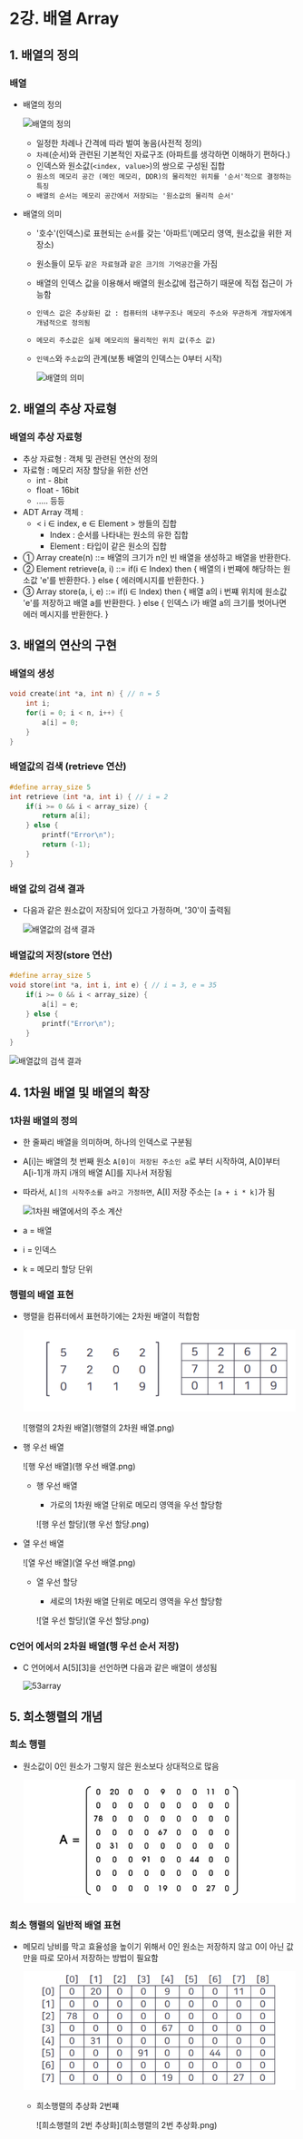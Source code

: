 # 2강. 배열 Array

## 1. 배열의 정의

### 배열

- 배열의 정의

  ![배열의 정의](array_define.png)
  - 일정한 차례나 간격에 따라 벌여 놓음(사전적 정의)
  - `차례`(순서)와 관련된 기본적인 자료구조 (아파트를 생각하면 이해하기 편하다.)
  - 인덱스와 원소값(`<index, value>`)의 쌍으로 구성된 집합
  - `원소의 메모리 공간 (메인 메모리, DDR)의 물리적인 위치를 '순서'적으로 결정하는 특징`
  - `배열의 순서는 메모리 공간에서 저장되는 '원소값의 물리적 순서'`

- 배열의 의미

  - '호수'(인덱스)로 표현되는 `순서`를 갖는 '아파트'(메모리 영역, 원소값을 위한 저장소)

  - 원소들이 모두 `같은 자료형`과 `같은 크기의 기억공간`을 가짐

  - 배열의 인덱스 값을 이용해서 배열의 원소값에 접근하기 때문에 직접 접근이 가능함

  - `인덱스 값은 추상화된 값 : 컴퓨터의 내부구조나 메모리 주소와 무관하게 개발자에게 개념적으로 정의됨`

  - `메모리 주소값은 실제 메모리의 물리적인 위치 값(주소 값)`

  - `인덱스`와 `주소값`의 관계(보통 배열의 인덱스는 0부터 시작)

    ![배열의 의미](array_mean.png)

## 2. 배열의 추상 자료형

### 배열의 추상 자료형

- 추상 자료형 : 객체 및 관련된 연산의 정의
- 자료형 : 메모리 저장 할당을 위한 선언
  - int - 8bit
  - float - 16bit
  - ..... 등등
- ADT Array 객체 : 
  - < i ∈ index, e ∈ Element > 쌍들의 집합
    - Index : 순서를 나타내는 원소의 유한 집합
    - Element : 타입이 같은 원소의 집합
- ① Array create(n) ::=  배열의 크기가 n인 빈 배열을 생성하고 배열을 반환한다.
- ② Element retrieve(a, i) ::= if(i ∈ Index)
           then { 배열의 i 번쨰에 해당하는 원소값 'e'를 반환한다. }
           else { 에러메시지를 반환한다. }
- ③ Array store(a, i, e) ::= if(i ∈ Index)
           then { 배열 a의 i 번쨰 위치에 원소값 'e'를 저장하고 배열 a를 반환한다. }
           else { 인덱스 i가 배열 a의 크기를 벗어나면 에러 메시지를 반환한다. }

## 3. 배열의 연산의 구현

### 배열의 생성

```c
void create(int *a, int n) { // n = 5
    int i;
    for(i = 0; i < n, i++) {
        a[i] = 0;
    }
}
```

### 배열값의 검색 (retrieve 연산)

```c
#define array_size 5
int retrieve (int *a, int i) { // i = 2
    if(i >= 0 && i < array_size) {
        return a[i];
    } else {
        printf("Error\n");
        return (-1);
    }
}
```

### 배열 값의 검색 결과

- 다음과 같은 원소값이 저장되어 있다고 가정하며, '30'이 출력됨

  ![배열값의 검색 결과](array_search_result.png)

### 배열값의 저장(store 연산)

```c
#define array_size 5
void store(int *a, int i, int e) { // i = 3, e = 35
    if(i >= 0 && i < array_size) {
		a[i] = e;
    } else {
        printf("Error\n");
    }
}
```

![배열값의 검색 결과](array_store_result.png)

## 4. 1차원 배열 및 배열의 확장

### 1차원 배열의 정의

- 한 줄짜리 배열을 의미하며, 하나의 인덱스로 구분됨

- A[i]는 배열의 첫 번째 원소 `A[0]이 저장된 주소인 a`로 부터 시작하여, A[0]부터 A[i-1]개 까지 i개의 배열 A[]를 지나서 저장됨

- 따라서, `A[]의 시작주소를 a라고 가정하면`, A[I] 저장 주소는 `[a + i * k]`가 됨

  ![1차원 배열에서의 주소 계산](array_address_result.png)

- a = 배열
- i = 인덱스
- k = 메모리 할당 단위

### 행렬의 배열 표현

- 행렬을 컴퓨터에서 표현하기에는 2차원 배열이 적합함

  ![행렬의 배열 표현](행렬_array.png)

  ![행렬의 2차원 배열](행렬의 2차원 배열.png)

- 행 우선 배열

  ![행 우선 배열](행 우선 배열.png)

  - 행 우선 배열 

    - 가로의 1차원 배열 단위로 메모리 영역을 우선 할당함

    ![행 우선 할당](행 우선 할당.png)

- 열 우선 배열

  ![열 우선 배열](열 우선 배열.png)

  - 열 우선 할당

    - 세로의 1차원 배열 단위로 메모리 영역을 우선 할당함

    ![열 우선 할당](열 우선 할당.png)

### C언어 에서의 2차원 배열(행 우선 순서 저장)

- C 언어에서 A\[5\]\[3\]을 선언하면 다음과 같은 배열이 생성됨

  ![53array](53array.png)

## 5. 희소행렬의 개념

### 희소 행렬

- 원소값이 0인 원소가 그렇지 않은 원소보다 상대적으로 많음

  ![희소행렬](희소행렬.png)

### 희소 행렬의 일반적 배열 표현

- 메모리 낭비를 막고 효율성을 높이기 위해서 0인 원소는 저장하지 않고 0이 아닌 값만을 따로 모아서 저장하는 방법이 필요함

  ![희소행렬2](희소행렬2.png)

  - 희소행렬의 추상화 2번쨰

    ![희소행렬의 2번 추상화](희소행렬의 2번 추상화.png)

    





